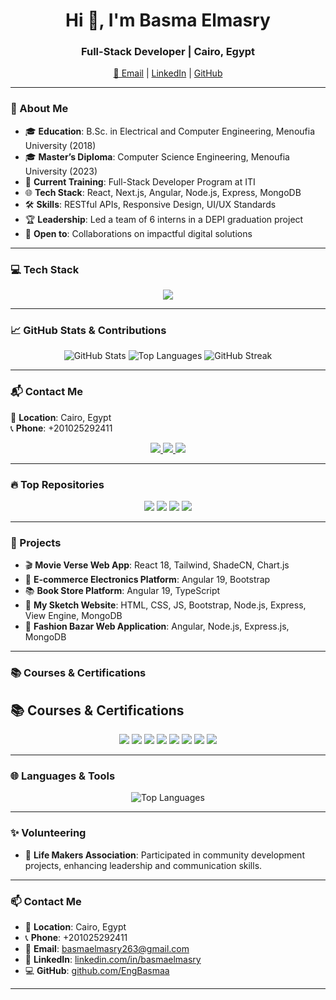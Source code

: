 <h1 align="center">Hi 👋, I'm Basma Elmasry</h1>
<h3 align="center">Full-Stack Developer | Cairo, Egypt</h3>

<p align="center">
  <a href="mailto:Basmaelmasry263@gmail.com">📧 Email</a> |
  <a href="https://www.linkedin.com/in/basmaelmasry">LinkedIn</a> |
  <a href="https://github.com/EngBasmaa">GitHub</a>
</p>

---

### 💫 About Me

- 🎓 **Education**: B.Sc. in Electrical and Computer Engineering, Menoufia University (2018)  
- 🎓 **Master’s Diploma**: Computer Science Engineering, Menoufia University (2023)  
- 💼 **Current Training**: Full-Stack Developer Program at ITI  
- 🌐 **Tech Stack**: React, Next.js, Angular, Node.js, Express, MongoDB  
- 🛠️ **Skills**: RESTful APIs, Responsive Design, UI/UX Standards  
- 🏆 **Leadership**: Led a team of 6 interns in a DEPI graduation project  
- 🤝 **Open to**: Collaborations on impactful digital solutions  

---

### 💻 Tech Stack

<p align="center">
  <img src="https://skillicons.dev/icons?i=html,css,js,ts,react,nextjs,angular,nodejs,express,mongodb,tailwind,bootstrap,git" />
</p>

---
### 📈 GitHub Stats & Contributions

<p align="center">
  <img src="https://github-readme-stats.vercel.app/api?username=EngBasmaa&show_icons=true&theme=radical" alt="GitHub Stats" />
  <img src="https://github-readme-stats.vercel.app/api/top-langs/?username=EngBasmaa&layout=compact&theme=radical" alt="Top Languages" />
  <img src="https://github-readme-streak-stats.herokuapp.com/?user=EngBasmaa&theme=radical" alt="GitHub Streak" />
</p>

---
### 📬 Contact Me

📍 **Location**: Cairo, Egypt  
📞 **Phone**: +201025292411 

<p align="center">
  <a href="mailto:basmaelmasry263@gmail.com">
    <img src="https://img.shields.io/badge/Gmail-D14836?style=for-the-badge&logo=gmail&logoColor=white"/>
  </a>
  <a href="https://linkedin.com/in/basma-el-masry/">
    <img src="https://img.shields.io/badge/LinkedIn-0077B5?style=for-the-badge&logo=linkedin&logoColor=white"/>
  </a>
  
  <a href="https://github.com/EngBasmaa">
    <img src="https://img.shields.io/badge/GitHub-181717?style=for-the-badge&logo=github&logoColor=white"/>
  </a>
</p>

---
### 🔥 Top Repositories

<p align="center">
  <a href="https://github.com/EngBasmaa/Movie-Verse-React-Project"><img src="https://github-readme-stats.vercel.app/api/pin/?username=EngBasmaa&repo=Movie-Verse&theme=radical"/></a>
  <a href="https://github.com/EngBasmaa/E-Commerce-Electronics"><img src="https://github-readme-stats.vercel.app/api/pin/?username=EngBasmaa&repo=E-Commerce-Electronics&theme=radical"/></a>
  <a href="https://github.com/EngBasmaa/Book-Store-Angular"><img src="https://github-readme-stats.vercel.app/api/pin/?username=EngBasmaa&repo=Book-Store-Angular&theme=radical"/></a>
  <a href="https://github.com/EngBasmaa/MySketch"><img src="https://github-readme-stats.vercel.app/api/pin/?username=EngBasmaa&repo=MySketch&theme=radical"/></a>
</p>

---

### 🚀 Projects

- 🎬 **Movie Verse Web App**: React 18, Tailwind, ShadeCN, Chart.js  
- 🛒 **E-commerce Electronics Platform**: Angular 19, Bootstrap  
- 📚 **Book Store Platform**: Angular 19, TypeScript  
- 🎨 **My Sketch Website**: HTML, CSS, JS, Bootstrap, Node.js, Express, View Engine, MongoDB  
- 👗 **Fashion Bazar Web Application**: Angular, Node.js, Express.js, MongoDB  

---


### 📚 Courses & Certifications

## 📚 Courses & Certifications

<p align="center">
  <img src="https://img.shields.io/badge/JavaScript,%20ES6,%20React,%20Angular,%20Node-Mahara%20Tech-blue?style=for-the-badge" />
  <img src="https://img.shields.io/badge/Master%20Angular%20(Udemy)-FF6F00?style=for-the-badge&logo=angular&logoColor=white" />
  <img src="https://img.shields.io/badge/Angular%20for%20Beginners-Coursera-0056D2?style=for-the-badge&logo=coursera&logoColor=white" />
  <img src="https://img.shields.io/badge/Software%20Engineering-ALX%20SE-111111?style=for-the-badge&logo=thealgorithms&logoColor=white" />
  <img src="https://img.shields.io/badge/Web%20Development-Udacity%20/%20FWD-02B3E4?style=for-the-badge&logo=udacity&logoColor=white" />
  <img src="https://img.shields.io/badge/Full--Stack%20MERN%20Training-ITI-green?style=for-the-badge&logo=node.js&logoColor=white" />
  <img src="https://img.shields.io/badge/Full--Stack%20MEAN%20Training-NTI-red?style=for-the-badge&logo=angular&logoColor=white" />
  <img src="https://img.shields.io/badge/Front--End%20&%20Leadership-DEPI%20%7C%20MCIT-purple?style=for-the-badge&logo=frontendmentor&logoColor=white" />
</p>


---

### 🌐 Languages & Tools

<p align="center">
  <img src="https://github-readme-stats.vercel.app/api/top-langs/?username=EngBasmaa&layout=compact&theme=radical" alt="Top Languages" />
</p>

---


### ✨ Volunteering

- 🤝 **Life Makers Association**: Participated in community development projects, enhancing leadership and communication skills.

---

### 📫 Contact Me

- 📍 **Location**: Cairo, Egypt  
- 📞 **Phone**: +201025292411  
- 📧 **Email**: basmaelmasry263@gmail.com  
- 💼 **LinkedIn**: [linkedin.com/in/basmaelmasry](https://www.linkedin.com/in/basma-el-masry/)  
- 💻 **GitHub**: [github.com/EngBasmaa](https://github.com/EngBasmaa)

---
